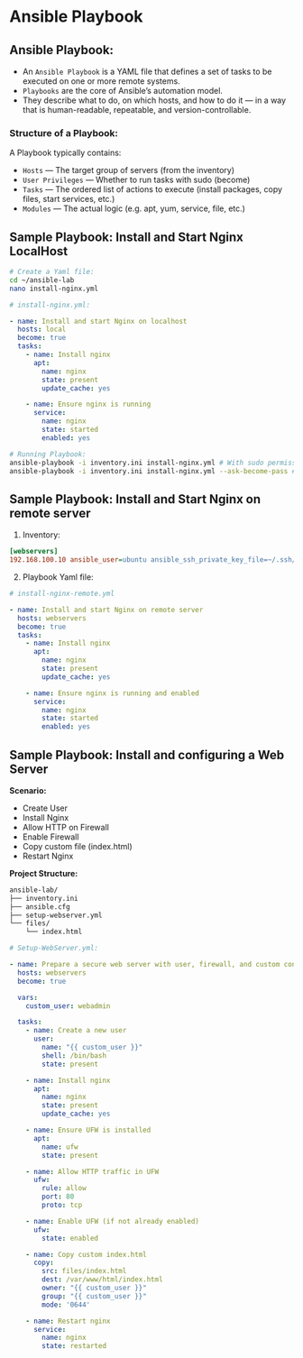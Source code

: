 # Ansible Playbook

## Ansible Playbook:
* An `Ansible Playbook` is a YAML file that defines a set of tasks to be executed on one or more remote systems.
* `Playbooks` are the core of Ansible’s automation model.
* They describe what to do, on which hosts, and how to do it — in a way that is human-readable, repeatable, and version-controllable.

### Structure of a Playbook:
A Playbook typically contains:
* `Hosts` — The target group of servers (from the inventory)
* `User Privileges` — Whether to run tasks with sudo (become)
* `Tasks` — The ordered list of actions to execute (install packages, copy files, start services, etc.)
* `Modules` — The actual logic (e.g. apt, yum, service, file, etc.)

## Sample Playbook: Install and Start Nginx LocalHost
```sh
# Create a Yaml file:
cd ~/ansible-lab
nano install-nginx.yml
```
```yaml
# install-nginx.yml:

- name: Install and start Nginx on localhost
  hosts: local
  become: true
  tasks:
    - name: Install nginx
      apt:
        name: nginx
        state: present
        update_cache: yes

    - name: Ensure nginx is running
      service:
        name: nginx
        state: started
        enabled: yes
```
```sh
# Running Playbook:
ansible-playbook -i inventory.ini install-nginx.yml # With sudo permission
ansible-playbook -i inventory.ini install-nginx.yml --ask-become-pass # Without sudo permission
```

## Sample Playbook: Install and Start Nginx on remote server
1. Inventory:
```ini
[webservers]
192.168.100.10 ansible_user=ubuntu ansible_ssh_private_key_file=~/.ssh/id_rsa
```
2. Playbook Yaml file:
```yaml
# install-nginx-remote.yml

- name: Install and start Nginx on remote server
  hosts: webservers
  become: true
  tasks:
    - name: Install nginx
      apt:
        name: nginx
        state: present
        update_cache: yes

    - name: Ensure nginx is running and enabled
      service:
        name: nginx
        state: started
        enabled: yes
```

## Sample Playbook: Install and configuring a Web Server

**Scenario:**
* Create User
* Install Nginx
* Allow HTTP on Firewall
* Enable Firewall
* Copy custom file (index.html)
* Restart Nginx

**Project Structure:**
```sh
ansible-lab/
├── inventory.ini
├── ansible.cfg
├── setup-webserver.yml
└── files/
    └── index.html
```

```yaml
# Setup-WebServer.yml:

- name: Prepare a secure web server with user, firewall, and custom content
  hosts: webservers
  become: true

  vars:
    custom_user: webadmin

  tasks:
    - name: Create a new user
      user:
        name: "{{ custom_user }}"
        shell: /bin/bash
        state: present

    - name: Install nginx
      apt:
        name: nginx
        state: present
        update_cache: yes

    - name: Ensure UFW is installed
      apt:
        name: ufw
        state: present

    - name: Allow HTTP traffic in UFW
      ufw:
        rule: allow
        port: 80
        proto: tcp

    - name: Enable UFW (if not already enabled)
      ufw:
        state: enabled

    - name: Copy custom index.html
      copy:
        src: files/index.html
        dest: /var/www/html/index.html
        owner: "{{ custom_user }}"
        group: "{{ custom_user }}"
        mode: '0644'

    - name: Restart nginx
      service:
        name: nginx
        state: restarted
```








